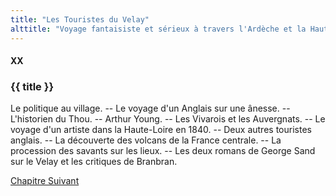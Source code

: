 ```yaml
---
title: "Les Touristes du Velay"
alttitle: "Voyage fantaisiste et sérieux à travers l'Ardèche et la Haute-Loire"
---
```


#### XX

### {{ title }}

<div class="tltr">

Le politique au village. -- Le voyage d'un Anglais sur une ânesse. --
L'historien du Thou. -- Arthur Young. -- Les Vivarois et les Auvergnats. -- Le
voyage d'un artiste dans la Haute-Loire en 1840. -- Deux autres touristes
anglais. -- La découverte des volcans de la France centrale. -- La procession
des savants sur les lieux. -- Les deux romans de George Sand sur le Velay et les
critiques de Branbran.

</div>

<div id="next">

[Chapitre Suivant](21.html)

</div>
